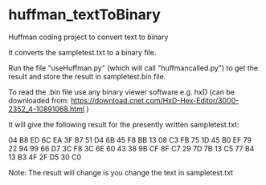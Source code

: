 # huffman_textToBinary
Huffman coding project to convert text to binary

It converts the sampletest.txt to a binary file.

Run the file "useHuffman.py" (which will call "huffmancalled.py") to get the result and store the result in sampletest.bin file.

To read the .bin file use any binary viewer software e.g. hxD (can be downloaded from: https://download.cnet.com/HxD-Hex-Editor/3000-2352_4-10891068.html )

It will give the following result for the presently written sampletest.txt:

04 B8 ED 6C EA 3F B7 51 D4 6B 45 F8 BB 13 08 C3 FB 75 1D 45 B0 EF 79 22 94 99 66 D7 3C F8 3C 6E 60 43 38 9B CF 8F C7 29 7D 7B 13 C5 77 B4 13 B3 4F 2F D5 30 C0

Note: The result will change is you change the text in sampletest.txt
